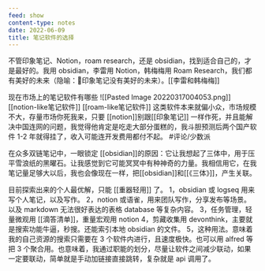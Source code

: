 ```yaml
---
feed: show
content-type: notes
date: 2022-06-09
title: 笔记软件的选择
---
```


不管印象笔记、Notion，roam research，还是 obsidian，找到适合自己的，才是最好的。我用 obsidian，李雷用 Notion，韩梅梅用 Roam Research，我们都有美好的未来（隐喻：🤪印象笔记没有美好的未来）。[[李雷和韩梅梅]]

现在市场上的笔记软件有哪些
 ![[Pasted Image 20220317004053.png]]
 [[notion-like笔记软件]]
 [[roam-like笔记软件]]
 这类软件本来就偏小众，市场规模不大，存量市场你死我来，只要 [[notion]]别跟[[印象笔记]] 一样作死，并且能解决中国连网的问题，我觉得他肯定是吃走大部分蛋糕的，我斗胆预测后两个国产软件 1-2 年就得挂了，收入可能连开发费用都付不起。 #评论/少数派 
 
在众多双链笔记中，一眼锁定 [[obsidian]]的原因：它让我想起了三体中，用于压平雪浪纸的黑曜石。让我感觉到它可能冥冥中有种神奇的力量。我相信用它，在我笔记量足够大以后，我也会像现在一样，把[[obsidian]]和[[《三体》]]，产生关联。

目前探索出来的个人最优解，只能 [[重器轻用]] 了。
1，obsidian 或 logseq 用来写个人笔记，以及写作。
2，notion 或语雀，用来团队写作，分享发布等场景。以及 markdown 无法很好表达的表格 database 等复杂内容。
3，任务管理，轻量微观用 [[滴答清单]]，重量宏观用 notion
4，剪藏收集用 devonthink，主要就是搜索功能牛逼，秒搜。还能索引本地 obsidian 的文件。
5，这种用法。意味着我的自己资源的搜索只需要在 3 个软件内进行，且速度极快。也可以用 alfred 等把 3 个聚合用。也意味着，我通过职能的划分，尽量让软件之间减少联动，如果一定要联动，简单就是手动加链接直接跳转，复杂就是 api 调用了。
